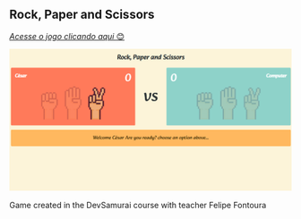 ﻿## Rock, Paper and Scissors
 
[_Acesse o jogo clicando aqui_ :blush:](https://jokenpo-cesar.netlify.app/)

![print game](jokenpo.png)

<p>Game created in the DevSamurai course with teacher Felipe Fontoura</p>
